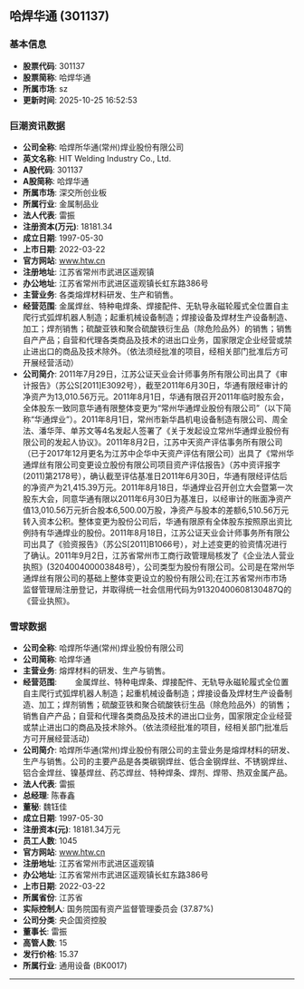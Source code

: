 ## 哈焊华通 (301137)

### 基本信息

- **股票代码**: 301137
- **股票简称**: 哈焊华通
- **所属市场**: sz
- **更新时间**: 2025-10-25 16:52:53

### 巨潮资讯数据

- **公司全称**: 哈焊所华通(常州)焊业股份有限公司
- **英文名称**: HIT Welding Industry Co., Ltd.
- **A股代码**: 301137
- **A股简称**: 哈焊华通
- **所属市场**: 深交所创业板
- **所属行业**: 金属制品业
- **法人代表**: 雷振
- **注册资本(万元)**: 18181.34
- **成立日期**: 1997-05-30
- **上市日期**: 2022-03-22
- **官方网站**: www.htw.cn
- **注册地址**: 江苏省常州市武进区遥观镇
- **办公地址**: 江苏省常州市武进区遥观镇长虹东路386号
- **主营业务**: 各类熔焊材料研发、生产和销售。
- **经营范围**: 金属焊丝、特种电焊条、焊接配件、无轨导永磁轮履式全位置自主爬行式弧焊机器人制造；起重机械设备制造；焊接设备及焊材生产设备制造、加工；焊剂销售；硫酸亚铁和聚合硫酸铁衍生品（除危险品外）的销售；销售自产产品；自营和代理各类商品及技术的进出口业务，国家限定企业经营或禁止进出口的商品及技术除外。（依法须经批准的项目，经相关部门批准后方可开展经营活动）
- **公司简介**: 2011年7月29日，江苏公证天业会计师事务所有限公司出具了《审计报告》（苏公S[2011]E3092号），截至2011年6月30日，华通有限经审计的净资产为13,010.56万元。2011年8月1日，华通有限召开2011年临时股东会，全体股东一致同意华通有限整体变更为“常州华通焊业股份有限公司”（以下简称“华通焊业”）。2011年8月1日，常州市新华昌机电设备制造有限公司、周全法、潘华萍、单苏文等4名发起人签署了《关于发起设立常州华通焊业股份有限公司的发起人协议》。2011年8月2日，江苏中天资产评估事务所有限公司（已于2017年12月更名为江苏中企华中天资产评估有限公司）出具了《常州华通焊丝有限公司变更设立股份有限公司项目资产评估报告》（苏中资评报字(2011)第2178号），确认截至评估基准日2011年6月30日，华通有限经评估后的净资产为21,415.39万元。2011年8月18日，华通焊业召开创立大会暨第一次股东大会，同意华通有限以2011年6月30日为基准日，以经审计的账面净资产值13,010.56万元折合股本6,500.00万股，净资产与股本的差额6,510.56万元转入资本公积。整体变更为股份公司后，华通有限原有全体股东按照原出资比例持有华通焊业的股份。2011年8月18日，江苏公证天业会计师事务所有限公司出具了《验资报告》（苏公S[2011]B1066号），对上述变更的验资情况进行了确认。2011年9月2日，江苏省常州市工商行政管理局核发了《企业法人营业执照》(320400400003848号），公司类型为股份有限公司。公司是在常州华通焊丝有限公司的基础上整体变更设立的股份有限公司;在江苏省常州市市场监督管理局注册登记，并取得统一社会信用代码为91320400608130487Q的《营业执照》。

### 雪球数据

- **公司全称**: 哈焊所华通(常州)焊业股份有限公司
- **公司简称**: 哈焊华通
- **主营业务**: 熔焊材料的研发、生产与销售。
- **经营范围**: 　　金属焊丝、特种电焊条、焊接配件、无轨导永磁轮履式全位置自主爬行式弧焊机器人制造；起重机械设备制造；焊接设备及焊材生产设备制造、加工；焊剂销售；硫酸亚铁和聚合硫酸铁衍生品（除危险品外）的销售；销售自产产品；自营和代理各类商品及技术的进出口业务，国家限定企业经营或禁止进出口的商品及技术除外。（依法须经批准的项目，经相关部门批准后方可开展经营活动）
- **公司简介**: 哈焊所华通(常州)焊业股份有限公司的主营业务是熔焊材料的研发、生产与销售。公司的主要产品是各类碳钢焊丝、低合金钢焊丝、不锈钢焊丝、铝合金焊丝、镍基焊丝、药芯焊丝、特种焊条、焊剂、焊带、热双金属产品。
- **法人代表**: 雷振
- **总经理**: 陈春鑫
- **董秘**: 魏钰佳
- **成立日期**: 1997-05-30
- **注册资本(元)**: 18181.34万元
- **员工人数**: 1045
- **官方网站**: www.htw.cn
- **注册地址**: 江苏省常州市武进区遥观镇
- **办公地址**: 江苏省常州市武进区遥观镇长虹东路386号
- **上市日期**: 2022-03-22
- **所属省份**: 江苏省
- **实际控制人**: 国务院国有资产监督管理委员会 (37.87%)
- **公司分类**: 央企国资控股
- **董事长**: 雷振
- **高管人数**: 15
- **发行价格**: 15.37
- **所属行业**: 通用设备 (BK0017)

---